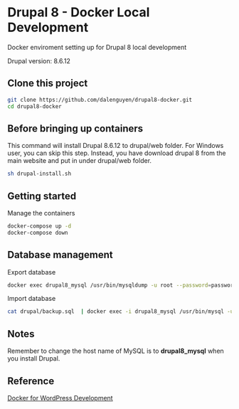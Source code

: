 # Drupal 8 - Docker Local Development

Docker enviroment setting up for Drupal 8 local development

Drupal version: 8.6.12

## Clone this project

```sh
git clone https://github.com/dalenguyen/drupal8-docker.git
cd drupal8-docker
```

## Before bringing up containers

This command will install Drupal 8.6.12 to drupal/web folder. For Windows user, you can skip this step. Instead, you have download drupal 8 from the main website and put in under drupal/web folder.

```sh
sh drupal-install.sh
```

## Getting started

Manage the containers

```sh
docker-compose up -d
docker-compose down
```

## Database management

Export database

```sh
docker exec drupal8_mysql /usr/bin/mysqldump -u root --password=password drupal > drupal/backup.sql
```

Import database

```sh
cat drupal/backup.sql  | docker exec -i drupal8_mysql /usr/bin/mysql -u root --password=password drupal
```

## Notes

Remember to change the host name of MySQL is to __drupal8_mysql__ when you install Drupal.

## Reference

[Docker for WordPress Development](https://github.com/dalenguyen/wordpress-docker)